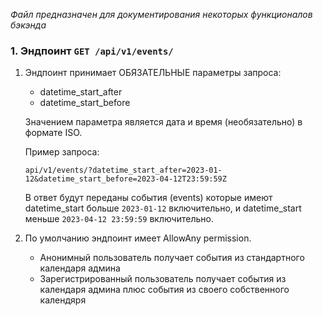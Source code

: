 *Файл предназначен для документирования некоторых функционалов бэкэнда*


### 1. Эндпоинт ```GET /api/v1/events/```

1. Эндпоинт принимает ОБЯЗАТЕЛЬНЫЕ параметры запроса:
   - datetime_start_after
   - datetime_start_before

   Значением параметра является дата и время (необязательно) в формате ISO.
   
   Пример запроса:
   
   ```api/v1/events/?datetime_start_after=2023-01-12&datetime_start_before=2023-04-12T23:59:59Z```
   
   В ответ будут переданы события (events) которые имеют 
   datetime_start больше `2023-01-12` включительно, 
   и datetime_start меньше `2023-04-12 23:59:59` включительно.

2. По умолчанию эндпоинт имеет AllowAny permission.
   - Анонимный пользователь получает события из стандартного календаря админа
   - Зарегистрированный пользователь получает события из календаря админа плюс события из своего собственного календяря 
